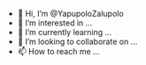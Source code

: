 - 👋 Hi, I’m @YapupoloZalupolo
- 👀 I’m interested in ...
- 🌱 I’m currently learning ...
- 💞️ I’m looking to collaborate on ...
- 📫 How to reach me ...

<!---
YapupoloZalupolo/YapupoloZalupolo is a ✨ special ✨ repository because its `README.md` (this file) appears on your GitHub profile.
You can click the Preview link to take a look at your changes.
--->
